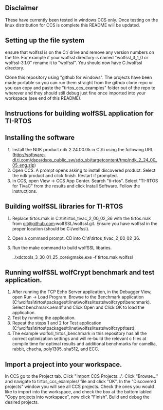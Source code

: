 Disclaimer
---------------------------------------------------------
These have currently been tested in windows CCS only. Once testing on the linux distribution for CCS is complete this README will be updated.

Setting up the file system
---------------------------------------------------------
ensure that wolfssl is on the C:/ drive and remove any version numbers on the file. For example if your wolfssl directory is named "wolfssl_3_1_0 or wolfssl-3.1.0" rename it to "wolfssl". You should now have C:/wolfssl directory.

Clone this repository using "github for windows". The projects have been made portable so you can run them straight from the github clone repo or you can copy and paste the "tirtos_ccs_examples" folder out of the repo to wherever and 
they should still debug just fine once imported into your workspace (see end of this README).

Instructions for building wolfSSL application for TI-RTOS
---------------------------------------------------------

Installing the software
-----------------------
1. Install the NDK product ndk 2.24.00.05 in C:/ti using the following URL (http://software-dl.ti.com/dsps/dsps_public_sw/sdo_sb/targetcontent/tmp/ndk_2_24_00_05_eng.zip)
2. Open CCS. A prompt opens asking to install discovered product. Select the ndk product and click finish. Restart if prompted.
3. In CCS, open View -> CCS App Center. Search "ti-rtos". Select "TI-RTOS for TivaC" from the results and click Install Software. Follow the instructions.


Building wolfSSL libraries for TI-RTOS
-------------------------------------
1. Replace tirtos.mak in C:\ti\tirtos_tivac_2_00_02_36 with the tirtos.mak from git@github.com:wolfSSL/wolfssl.git. Ensure you have wolfssl in the proper location (should be C:/wolfssl).
2. Open a command prompt. CD into C:\ti\tirtos_tivac_2_00_02_36.
3. Run the make command to build wolfSSL libaries.
    
   ..\xdctools_3_30_01_25_core\gmake.exe -f tirtos.mak wolfssl

Running wolfSSL wolfCrypt benchmark and test application.
--------------------------------------------------------
1. After running the TCP Echo Server application, in the Debugger View, open Run -> Load Program. Browse to the Benchmark application (C:\wolfssl\tirtos\packages\ti\net\wolfssl\tests\wolfcrypt\benchmark). Select benchmark.xem4f and Click Open and Click OK to load the application.
2. Test by running the application.
3. Repeat the steps 1 and 2 for Test application (C:\wolfssl\tirtos\packages\ti\net\wolfssl\tests\wolfcrypt\test).
4. The example wolfssl_tirtos_benchmark in this repository has all the correct optimization settings and will re-build the relevant c files at compile time for optimal results and additional benchmarks for camellia, rabbit, chacha, poly1305, sha512, and ECC.

Import a project into your workspace.
--------------------------------------------------------
In CCS go to the Project tab. Click "Import CCS Projects...". 
Click "Browse..." and navigate to tirtos_ccs_examples/ file and click "OK". In the "Discovered projects" window you will see all CCS projects. Check the ones you would like to import into the workspace, and check the box at the bottom labled "Copy projects into workspace", now click "Finish". Build and debug the desired projects. 
